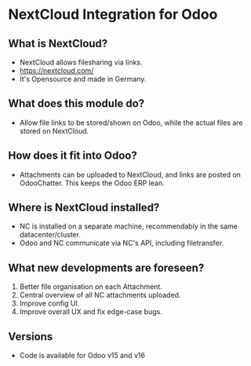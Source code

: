 # NextCloud Integration for Odoo

## What is NextCloud?

- NextCloud allows filesharing via links.
- https://nextcloud.com/
- It's Opensource and made in Germany.

## What does this module do?

- Allow file links to be stored/shown on Odoo, while the actual files are stored on NextCloud.

## How does it fit into Odoo?

- Attachments can be uploaded to NextCloud, and links are posted on OdooChatter. This keeps the Odoo ERP lean.

## Where is NextCloud installed?

- NC is installed on a separate machine, recommendably in the same datacenter/cluster.
- Odoo and NC communicate via NC's API, including filetransfer.

## What new developments are foreseen?

1. Better file organisation on each Attachment.
2. Central overview of all NC attachments uploaded.
3. Improve config UI.
4. Improve overall UX and fix edge-case bugs.

## Versions

- Code is available for Odoo v15 and v16
